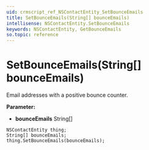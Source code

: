 ```yaml
---
uid: crmscript_ref_NSContactEntity_SetBounceEmails
title: SetBounceEmails(String[] bounceEmails)
intellisense: NSContactEntity.SetBounceEmails
keywords: NSContactEntity, GetBounceEmails
so.topic: reference
---
```


# SetBounceEmails(String[] bounceEmails)

Email addresses with a positive bounce counter.

**Parameter:** 
* **bounceEmails** String[]

```crmscript
NSContactEntity thing;
String[] bounceEmails;
thing.SetBounceEmails(bounceEmails);
```

